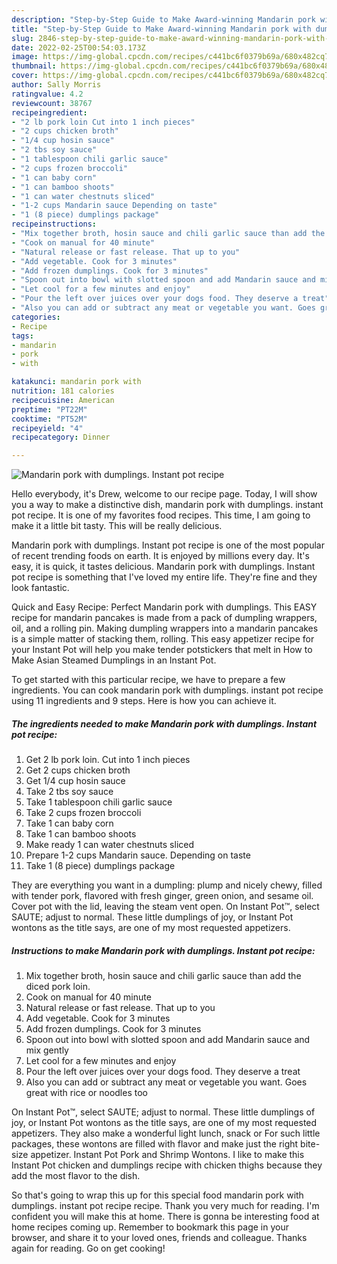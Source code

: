 ```yaml
---
description: "Step-by-Step Guide to Make Award-winning Mandarin pork with dumplings. Instant pot recipe"
title: "Step-by-Step Guide to Make Award-winning Mandarin pork with dumplings. Instant pot recipe"
slug: 2846-step-by-step-guide-to-make-award-winning-mandarin-pork-with-dumplings-instant-pot-recipe
date: 2022-02-25T00:54:03.173Z
image: https://img-global.cpcdn.com/recipes/c441bc6f0379b69a/680x482cq70/mandarin-pork-with-dumplings-instant-pot-recipe-recipe-main-photo.jpg
thumbnail: https://img-global.cpcdn.com/recipes/c441bc6f0379b69a/680x482cq70/mandarin-pork-with-dumplings-instant-pot-recipe-recipe-main-photo.jpg
cover: https://img-global.cpcdn.com/recipes/c441bc6f0379b69a/680x482cq70/mandarin-pork-with-dumplings-instant-pot-recipe-recipe-main-photo.jpg
author: Sally Morris
ratingvalue: 4.2
reviewcount: 38767
recipeingredient:
- "2 lb pork loin Cut into 1 inch pieces"
- "2 cups chicken broth"
- "1/4 cup hosin sauce"
- "2 tbs soy sauce"
- "1 tablespoon chili garlic sauce"
- "2 cups frozen broccoli"
- "1 can baby corn"
- "1 can bamboo shoots"
- "1 can water chestnuts sliced"
- "1-2 cups Mandarin sauce Depending on taste"
- "1 (8 piece) dumplings package"
recipeinstructions:
- "Mix together broth, hosin sauce and chili garlic sauce than add the diced pork loin."
- "Cook on manual for 40 minute"
- "Natural release or fast release. That up to you"
- "Add vegetable. Cook for 3 minutes"
- "Add frozen dumplings. Cook for 3 minutes"
- "Spoon out into bowl with slotted spoon and add Mandarin sauce and mix gently"
- "Let cool for a few minutes and enjoy"
- "Pour the left over juices over your dogs food. They deserve a treat"
- "Also you can add or subtract any meat or vegetable you want. Goes great with rice or noodles too"
categories:
- Recipe
tags:
- mandarin
- pork
- with

katakunci: mandarin pork with 
nutrition: 181 calories
recipecuisine: American
preptime: "PT22M"
cooktime: "PT52M"
recipeyield: "4"
recipecategory: Dinner

---
```



![Mandarin pork with dumplings. Instant pot recipe](https://img-global.cpcdn.com/recipes/c441bc6f0379b69a/680x482cq70/mandarin-pork-with-dumplings-instant-pot-recipe-recipe-main-photo.jpg)

Hello everybody, it's Drew, welcome to our recipe page. Today, I will show you a way to make a distinctive dish, mandarin pork with dumplings. instant pot recipe. It is one of my favorites food recipes. This time, I am going to make it a little bit tasty. This will be really delicious.

Mandarin pork with dumplings. Instant pot recipe is one of the most popular of recent trending foods on earth. It is enjoyed by millions every day. It's easy, it is quick, it tastes delicious. Mandarin pork with dumplings. Instant pot recipe is something that I've loved my entire life. They're fine and they look fantastic.

Quick and Easy Recipe: Perfect Mandarin pork with dumplings. This EASY recipe for mandarin pancakes is made from a pack of dumpling wrappers, oil, and a rolling pin. Making dumpling wrappers into a mandarin pancakes is a simple matter of stacking them, rolling. This easy appetizer recipe for your Instant Pot will help you make tender potstickers that melt in How to Make Asian Steamed Dumplings in an Instant Pot.


To get started with this particular recipe, we have to prepare a few ingredients. You can cook mandarin pork with dumplings. instant pot recipe using 11 ingredients and 9 steps. Here is how you can achieve it.

<!--inarticleads1-->

##### The ingredients needed to make Mandarin pork with dumplings. Instant pot recipe:

1. Get 2 lb pork loin. Cut into 1 inch pieces
1. Get 2 cups chicken broth
1. Get 1/4 cup hosin sauce
1. Take 2 tbs soy sauce
1. Take 1 tablespoon chili garlic sauce
1. Take 2 cups frozen broccoli
1. Take 1 can baby corn
1. Take 1 can bamboo shoots
1. Make ready 1 can water chestnuts sliced
1. Prepare 1-2 cups Mandarin sauce. Depending on taste
1. Take 1 (8 piece) dumplings package


They are everything you want in a dumpling: plump and nicely chewy, filled with tender pork, flavored with fresh ginger, green onion, and sesame oil. Cover pot with the lid, leaving the steam vent open. On Instant Pot™, select SAUTE; adjust to normal. These little dumplings of joy, or Instant Pot wontons as the title says, are one of my most requested appetizers. 

<!--inarticleads2-->

##### Instructions to make Mandarin pork with dumplings. Instant pot recipe:

1. Mix together broth, hosin sauce and chili garlic sauce than add the diced pork loin.
1. Cook on manual for 40 minute
1. Natural release or fast release. That up to you
1. Add vegetable. Cook for 3 minutes
1. Add frozen dumplings. Cook for 3 minutes
1. Spoon out into bowl with slotted spoon and add Mandarin sauce and mix gently
1. Let cool for a few minutes and enjoy
1. Pour the left over juices over your dogs food. They deserve a treat
1. Also you can add or subtract any meat or vegetable you want. Goes great with rice or noodles too


On Instant Pot™, select SAUTE; adjust to normal. These little dumplings of joy, or Instant Pot wontons as the title says, are one of my most requested appetizers. They also make a wonderful light lunch, snack or For such little packages, these wontons are filled with flavor and make just the right bite-size appetizer. Instant Pot Pork and Shrimp Wontons. I like to make this Instant Pot chicken and dumplings recipe with chicken thighs because they add the most flavor to the dish. 

So that's going to wrap this up for this special food mandarin pork with dumplings. instant pot recipe recipe. Thank you very much for reading. I'm confident you will make this at home. There is gonna be interesting food at home recipes coming up. Remember to bookmark this page in your browser, and share it to your loved ones, friends and colleague. Thanks again for reading. Go on get cooking!
